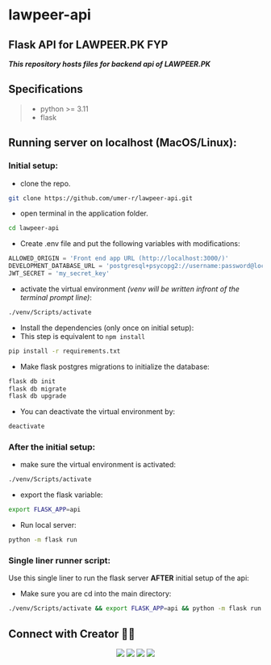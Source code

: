 # lawpeer-api

## Flask API for LAWPEER.PK FYP

***This repository hosts files for backend api of LAWPEER.PK***

## Specifications
> * python >= 3.11
> * flask

## Running server on localhost (MacOS/Linux):
### Initial setup:
* clone the repo.
```bash
git clone https://github.com/umer-r/lawpeer-api.git
```
* open terminal in the application folder.
```bash
cd lawpeer-api
```
* Create .env file and put the following variables with modifications:
```js
ALLOWED_ORIGIN = 'Front end app URL (http://localhost:3000/)'
DEVELOPMENT_DATABASE_URL = 'postgresql+psycopg2://username:password@localhost:5432/databasename'
JWT_SECRET = 'my_secret_key'
```
* activate the virtual environment *(venv will be written infront of the terminal prompt line)*:
```bash
./venv/Scripts/activate
```
* Install the dependencies (only once on initial setup):
* This step is equivalent to ```npm install```
```bash
pip install -r requirements.txt
```
* Make flask postgres migrations to initialize the database:
```bash
flask db init
flask db migrate
flask db upgrade
```
* You can deactivate the virtual environment by:
```bash
deactivate
```

### After the initial setup:
* make sure the virtual environment is activated:
```bash
./venv/Scripts/activate
```
* export the flask variable:
```bash
export FLASK_APP=api
```
* Run local server:
```bash
python -m flask run
```

### Single liner runner script:
Use this single liner to run the flask server **AFTER** initial setup of the api:
* Make sure you are cd into the main directory:
```bash
./venv/Scripts/activate && export FLASK_APP=api && python -m flask run
```
## Connect with Creator 🤝🏻 &nbsp;

<p align="center">
<a href="https://www.linkedin.com/in/umer-r-437120214/"><img src="https://img.shields.io/badge/-Umer%20R-0077B5?style=flat&logo=Linkedin&logoColor=white"/></a>
<a href="mailto:russs3400@gmail.com"><img src="https://img.shields.io/badge/-Umer R-D14836?style=flat&logo=Gmail&logoColor=white"/></a>
<a href="https://instagram.com/umer_r74"><img src="https://img.shields.io/badge/-@umer__r74-E4405F?style=flat&logo=Instagram&logoColor=white"/></a>
<a href="https://twitter.com/umer_74"><img src="https://img.shields.io/badge/-@umer__74-1877F2?style=flat&logo=Twitter&logoColor=white"/></a>
</p>